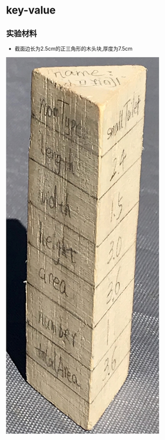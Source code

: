 # key-value

## 实验材料

- 截面边长为2.5cm的正三角形的木头块,厚度为7.5cm

![](/images/章0-用实体模型表达编程过程中的基本组件/key-value/key-value01.jpg)
